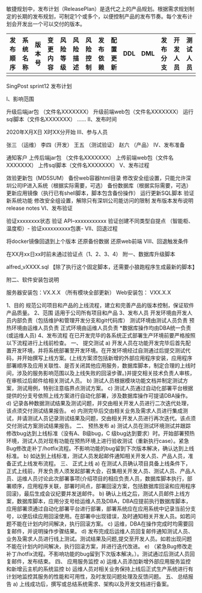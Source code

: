 敏捷规划中，发布计划（ReleasePlan）是迭代之上的产品规划。根据需求规划制定的长期的发布规划，可制定1个或多个，以便控制产品的发布节奏。每个发布计划会开发出一个可以交付的版本。



| 发布顺序 | 系统名称 | 版本号 | 变更内容 | 风险等级 | 风险描述 | 风险控制 | 发布依赖 | 配置更新 | DDL  | DML  | 发布分支 | 开发人员 | 测试人员 |
| -------- | -------- | ------ | -------- | -------- | -------- | -------- | -------- | -------- | ---- | ---- | -------- | -------- | -------- |
|          |          |        |          |          |          |          |          |          |      |      |          |          |          |

 

SingPost sprint12 发布计划

I、影响范围

升级后端jar包 （文件名XXXXXXX）
升级前端web包（文件名XXXXXXX）
运行sql脚本（文件名XXXXXXX）
……
II、发布时间

2020年X月X日 X时XX分开始
III、参与人员

张三 （运维）
李四（开发）
王五 （测试验证）
赵六 （产品）
IV、发布准备

通知客户
上传后端jar包 （文件名XXXXXXX）
上传前端web包（文件名XXXXXXX）
上传sql脚本（文件名XXXXXXX）
V、发布过程

效验更新包（MD5SUM）
备份web容器html目录
修改安全组设置，只能允许深圳公司IP进入系统（根据实际需要，可选）
备份数据库（根据实际需要，可选）
更新应用镜像（执行已有shell脚本，脚本包含备份操作）
运行更新SQL脚本
验证新系统功能
修改安全组设置，解除只有深圳公司能访问的限制
发布版本发布说明release notes
VI、发布验证

验证xxxxxxxx状态
验证 API–xxxxxxxxxxx
验证创建不同类型自提点 （智能柜、温度柜）-
验证xxxxxxxxxx包裹-
VII、回退过程

将docker镜像回退到上个版本
还原备份数据
还原web前端
VIII、回退触发条件

在XX月xx日xx时前未通过验证点（1、2、3、4）
附一、数据库升级脚本

alfred_vXXXX.sql 【除了执行这个固定脚本，还需要小狼跑程序生成最新的脚本】

附二、软件安装包说明

服务器安装包：VX.X.X （所有模块全部更新）
Web安装包： VXX.X.X































1、目的
规范公司项目和产品的上线流程，建立和完善产品的版本控制，保证软件产品质量。
2、范围
适用于公司所有项目和产品
3、发布人员
开发环境由开发人员内部负责（包括维护和管理开发分支和git代码库）
测试环境由测试人员负责
预热环境由运维人员负责
正式环境由运维人员负责
*数据库操作均由DBA统一负责(或运维人员)
4、发布流程
在已开发完毕的各系统正式部署生产环境前要严格按照以下流程进行上线前检查。
一、 提交测试
a) 开发人员在功能开发完毕后首先配置开发环境，并将系统部署至开发环境。在开发环境经过自测通过后提交测试代码，并开始撰写上线方案。(上线方案须包括新增的外部应用程序安装，应用程序部署顺序及应用关联性、是否关闭其他应用服务，数据库脚本，制定合理的上线时间，涉及的服务影响范围以及上线失败的回滚步骤。)并提交相关技术负责人审核，在审核过后邮件给相关测试人员。
b) 测试人员根据模块功能文档并制定测试方案，测试用例，特别注意临界点测试方案。
c) 测试人员通过自动化部署平台根据提供的分支号依照上线方案进行自动化部署，涉及数据库操作可提请DBA操作。
d) 记录各种数据测试结果及测试问题，并交由相关开发人员进行二次迭代处理，该点须交付测试结果报告。
e) 内测完毕后交由相关业务及需求人员进行集成测试，并请测试人员记录测试结果及问题，交由相关开发人员进行再次迭代。该点须交付测试方案测试结果报告。
二、 预热发布
a) 测试人员在测试环境测试并跟踪修改bug达到上线标准（没有A、B级bug，C 级bug达到要求）时。开始部署预热环境，测试人员对现有功能在预热环境上进行验收测试（重新执行case）。紧急Bug修改走补丁/hotfix流程。不影响功能的bug留到下次版本解决，确认达到上线标准。
b) 如达到上线标准，测试人员发起邮件通知相关开发人员、产品人员，准备正式上线发布流程。
三、 正式上线
a) 在测试人员确认项目具备上线条件下，正式上线前，开发负责人须发起部署大会，召集相关开发人员、测试人员、产品人员、运维人员讨论此次部署事项(介绍项目的相应负责人员，数据库脚本执行，部署顺序，应用程序关联，部署时间点，部署回滚方案，包括数据库回滚和应用程序回滚)，最后生成会议纪要并发送邮件。
b) 确认上线之后，测试人员邮件上线方案，数据库脚本，应用分支号给运维人员及DBA，DBA应提前执行数据库脚本，应用部署须通过自动化部署平台进行部署，部署系统应在应用系统中记录当前分支号，以便后续应用回滚使用。在部署中出现错误，及时通知相关开发人员。如若问题不能在计划内时间解决，执行回滚方案。
c) 运维，DBA在操作完成时均需要回复邮件，并说明操作步骤结果。
d) 发布完成后运维人员回复邮件通知测试人员、业务及需求人员进行线上测试。测试结果及问题,提交至开发人员。如若出现问题不能在计划内时间解决，执行回滚方案，并进行迭代改进。
e) （紧急Bug修改走补丁/hotfix流程。不影响功能的bug留到下次版本解决。）。测试通过后测试人员回复邮件，发布结束。
四、 应用服务监控
a) 运维人员添加新增外部应用服务监控和新增云主机的系统监控
b) 运维人员对相关业务保持上线后正式生产系统进行有计划地监控其服务的性能和可用性，及时发现问题处理及反馈问题。
五、 总结报告
a) 上线成功后，撰写或总结系统需求、架构以及开发文档进行备案。
